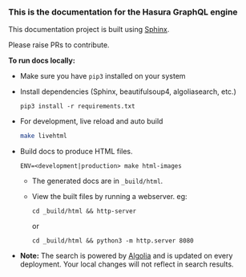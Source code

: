 ### This is the documentation for the Hasura GraphQL engine

This documentation project is built using [Sphinx](http://www.sphinx-doc.org/en/master/).

Please raise PRs to contribute.

**To run docs locally:**

* Make sure you have `pip3` installed on your system

* Install dependencies (Sphinx, beautifulsoup4, algoliasearch, etc.)
    ```
    pip3 install -r requirements.txt
    ```

* For development, live reload and auto build
    ```bash
    make livehtml
    ```

* Build docs to produce HTML files. 
    ```
    ENV=<development|production> make html-images
    ```
    * The generated docs are in `_build/html`. 
    * View the built files by running a webserver. eg:
        ```
        cd _build/html && http-server
        ```
        or

        ```
        cd _build/html && python3 -m http.server 8080
        ```        
        
* **Note:** The search is powered by [Algolia](https://www.algolia.com/) and is updated on every deployment. Your local 
  changes will not reflect in search results.        